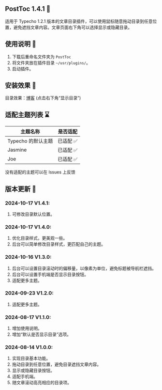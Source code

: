 ## PostToc 1.4.1 :page_with_curl:

适用于 Typecho 1.2.1 版本的文章目录插件，可以使用鼠标随意拖动目录到任意位置，避免遮挡文章内容。文章页面右下角可以选择显示或隐藏目录。

## 使用说明 :mag_right:

1. 下载后重命名文件夹为 `PostToc`
2. 将文件夹放在插件目录 `~/usr/plugins/`。
3. 启动插件。

## 安装效果 :tada:

目录效果：[博客](https://www.wujiayi.vip/index.php/archives/210/)
(点击右下角“显示目录”)

## 适配主题列表 :hourglass:

|主题名称 | 是否适配|
| --- | --- |
|Typecho 的默认主题|已适配 :white_check_mark:|
|Jasmine|已适配 :white_check_mark:|
|Joe|已适配 :white_check_mark:|

没有适配的主题可以在 Issues 上反馈

## 版本更新 :floppy_disk:

### 2024-10-17 V1.4.1: 
1. 可修改目录默认位置。

### 2024-10-17 V1.4.0: 
1. 优化目录样式，更美观一些。
2. 后台可以简单修改目录样式，更匹配自己的主题。
   
### 2024-10-16 V1.3.0: 
1. 后台可以设置目录滚动时的偏移量，以像素为单位，避免标题被导航栏遮挡。
2. 后台可以设置手机端是否显示目录按钮。
3. 适配更多主题。
   
### 2024-09-23 V1.2.0: 
1. 适配更多主题。

### 2024-08-17 V1.1.0: 
1. 增加使用说明。
2. 增加“默认是否显示目录”选项。

### 2024-08-14 V1.0.0: 
1. 实现目录基本功能。
2. 拖动目录到任意位置，避免目录遮挡文章内容。
3. 显示或隐藏目录按钮。
4. 适配手机端。
5. 随文章滚动高亮相应的目录项。
